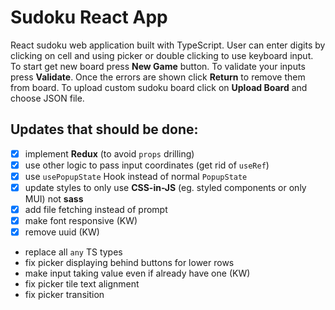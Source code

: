 # Sudoku React App

React sudoku web application built with TypeScript. User can enter digits by clicking on cell and using picker or double clicking to use keyboard input. To start get new board press **New Game** button. To validate your inputs press **Validate**. Once the errors are shown click **Return** to remove them from board. To upload custom sudoku board click on **Upload Board** and choose JSON file.

## Updates that should be done:

- [x] implement **Redux** (to avoid `props` drilling)
- [x] use other logic to pass input coordinates (get rid of `useRef`)
- [x] use `usePopupState` Hook instead of normal `PopupState`
- [x] update styles to only use **CSS-in-JS** (eg. styled components or only MUI) not **sass**
- [x] add file fetching instead of prompt
- [x] make font responsive (KW)
- [x] remove uuid (KW)
- replace all `any` TS types
- fix picker displaying behind buttons for lower rows
- make input taking value even if already have one (KW)
- fix picker tile text alignment
- fix picker transition
